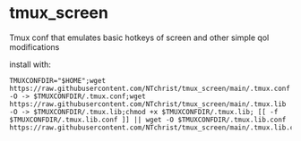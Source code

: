 # tmux_screen
Tmux conf that emulates basic hotkeys of screen and other simple qol modifications

install with:

```
TMUXCONFDIR="$HOME";wget https://raw.githubusercontent.com/NTchrist/tmux_screen/main/.tmux.conf -O -> $TMUXCONFDIR/.tmux.conf;wget https://raw.githubusercontent.com/NTchrist/tmux_screen/main/.tmux.lib -O -> $TMUXCONFDIR/.tmux.lib;chmod +x $TMUXCONFDIR/.tmux.lib; [[ -f $TMUXCONFDIR/.tmux.lib.conf ]] || wget -O $TMUXCONFDIR/.tmux.lib.conf https://raw.githubusercontent.com/NTchrist/tmux_screen/main/.tmux.lib.conf
```
